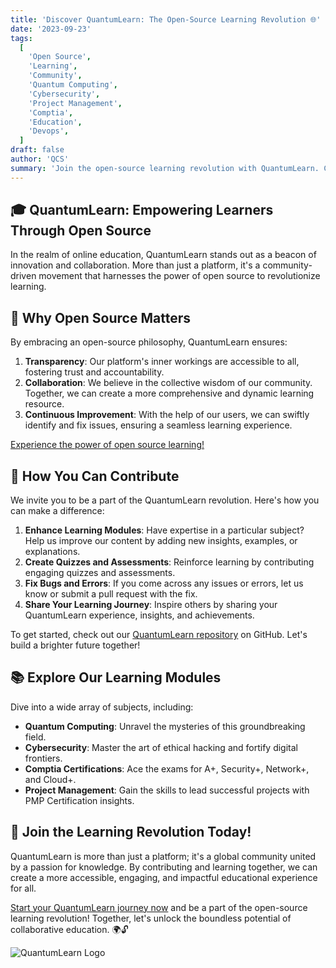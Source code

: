 ```yaml
---
title: 'Discover QuantumLearn: The Open-Source Learning Revolution 🌐'
date: '2023-09-23'
tags:
  [
    'Open Source',
    'Learning',
    'Community',
    'Quantum Computing',
    'Cybersecurity',
    'Project Management',
    'Comptia',
    'Education',
    'Devops',
  ]
draft: false
author: 'QCS'
summary: 'Join the open-source learning revolution with QuantumLearn. Contribute, learn, and grow together as we build the ultimate learning resource. Let us create a brighter future through collaborative education! 🚀'
---
```


## 🎓 QuantumLearn: Empowering Learners Through Open Source

In the realm of online education, QuantumLearn stands out as a beacon of innovation and collaboration. More than just a platform, it's a community-driven movement that harnesses the power of open source to revolutionize learning.

## 🌟 Why Open Source Matters

By embracing an open-source philosophy, QuantumLearn ensures:

1. **Transparency**: Our platform's inner workings are accessible to all, fostering trust and accountability.
2. **Collaboration**: We believe in the collective wisdom of our community. Together, we can create a more comprehensive and dynamic learning resource.
3. **Continuous Improvement**: With the help of our users, we can swiftly identify and fix issues, ensuring a seamless learning experience.

[Experience the power of open source learning!](https://quantumlearn.vercel.app/)

## 🤝 How You Can Contribute

We invite you to be a part of the QuantumLearn revolution. Here's how you can make a difference:

1. **Enhance Learning Modules**: Have expertise in a particular subject? Help us improve our content by adding new insights, examples, or explanations.
2. **Create Quizzes and Assessments**: Reinforce learning by contributing engaging quizzes and assessments.
3. **Fix Bugs and Errors**: If you come across any issues or errors, let us know or submit a pull request with the fix.
4. **Share Your Learning Journey**: Inspire others by sharing your QuantumLearn experience, insights, and achievements.

To get started, check out our [QuantumLearn repository](https://github.com/ericdequ/Quantum_Learn.git) on GitHub. Let's build a brighter future together!

## 📚 Explore Our Learning Modules

Dive into a wide array of subjects, including:

- **Quantum Computing**: Unravel the mysteries of this groundbreaking field.
- **Cybersecurity**: Master the art of ethical hacking and fortify digital frontiers.
- **Comptia Certifications**: Ace the exams for A+, Security+, Network+, and Cloud+.
- **Project Management**: Gain the skills to lead successful projects with PMP Certification insights.

## 🚀 Join the Learning Revolution Today!

QuantumLearn is more than just a platform; it's a global community united by a passion for knowledge. By contributing and learning together, we can create a more accessible, engaging, and impactful educational experience for all.

[Start your QuantumLearn journey now](https://quantumlearn.vercel.app/) and be a part of the open-source learning revolution! Together, let's unlock the boundless potential of collaborative education. 🌍🔓

![QuantumLearn Logo](https://quantumlearn.vercel.app/_next/image?url=https%3A%2F%2Fwww.quantumcybersolutions.com%2Fentanglement.webp&w=640&q=75)
